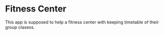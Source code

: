 # Fitness Center

This app is supposed to help a fitness center with keeping timetable of their group clasess.
